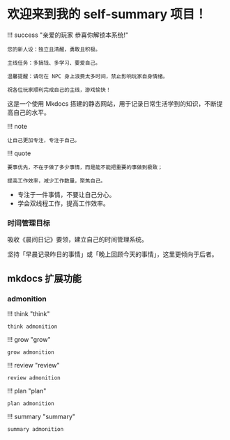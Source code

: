 # 欢迎来到我的 self-summary 项目！

!!! success "亲爱的玩家 恭喜你解锁本系统!"

    您的新人设：独立且清醒，勇敢且积极。

    主线任务：多搞钱、多学习、要爱自己。

    温馨提醒：请勿在 NPC 身上浪费太多时间，禁止影响玩家自身情绪。

    祝各位玩家顺利完成自己的主线，游戏愉快！

这是一个使用 Mkdocs 搭建的静态网站，用于记录日常生活学到的知识，不断提高自己的水平。

!!! note

    让自己更加专注，专注于自己。

!!! quote

    要事优先，不在于做了多少事情，而是能不能把重要的事做到极致；

    提高工作效率，减少工作数量，聚焦自己。

- 专注于一件事情，不要让自己分心。
- 学会双线程工作，提高工作效率。

### 时间管理目标

吸收《晨间日记》要领，建立自己的时间管理系统。

坚持「早晨记录昨日的事情」或「晚上回顾今天的事情」，这里更倾向于后者。

## mkdocs 扩展功能

### admonition

!!! think "think"

    think admonition

!!! grow "grow"

    grow admonition

!!! review "review"

    review admonition

!!! plan "plan"

    plan admonition

!!! summary "summary"

    summary admonition
